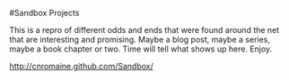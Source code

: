 #Sandbox Projects

This is a repro of different odds and ends that were found around the net that are interesting and promising. Maybe a blog post, maybe a series, maybe a book chapter or two. Time will tell what shows up here. Enjoy.

http://cnromaine.github.com/Sandbox/
